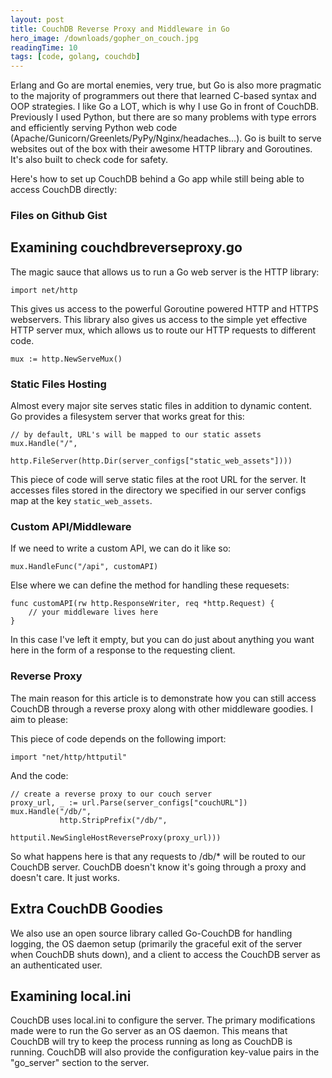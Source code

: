 ```yaml
---
layout: post
title: CouchDB Reverse Proxy and Middleware in Go
hero_image: /downloads/gopher_on_couch.jpg
readingTime: 10
tags: [code, golang, couchdb]
---
```


Erlang and Go are mortal enemies, very true, but Go is also more pragmatic to the majority of programmers out there that learned C-based syntax and OOP strategies. I like Go a LOT, which is why I use Go in front of CouchDB. Previously I used Python, but there are so many problems with type errors and efficiently serving Python web code (Apache/Gunicorn/Greenlets/PyPy/Nginx/headaches...). Go is built to serve websites out of the box with their awesome HTTP library and Goroutines. It's also built to check code for safety.

Here's how to set up CouchDB behind a Go app while still being able to access CouchDB directly:

### Files on Github Gist ###

<script src="https://gist.github.com/pokstad/b74b572844d7f9521716.js"></script>

## Examining couchdbreverseproxy.go ##

The magic sauce that allows us to run a Go web server is the HTTP library:

    import net/http

This gives us access to the powerful Goroutine powered HTTP and HTTPS webservers. This library also gives us access to the simple yet effective HTTP server mux, which allows us to route our HTTP requests to different code.

    mux := http.NewServeMux()

### Static Files Hosting ###

Almost every major site serves static files in addition to dynamic content. Go provides a filesystem server that works great for this:

    // by default, URL's will be mapped to our static assets
    mux.Handle("/",
               http.FileServer(http.Dir(server_configs["static_web_assets"])))

This piece of code will serve static files at the root URL for the server. It accesses files stored in the directory we specified in our server configs map at the key `static_web_assets`.

### Custom API/Middleware ###

If we need to write a custom API, we can do it like so:

    mux.HandleFunc("/api", customAPI)

Else where we can define the method for handling these requesets:

    func customAPI(rw http.ResponseWriter, req *http.Request) {
        // your middleware lives here
    }

In this case I've left it empty, but you can do just about anything you want here in the form of a response to the requesting client.

### Reverse Proxy ###

The main reason for this article is to demonstrate how you can still access CouchDB through a reverse proxy along with other middleware goodies. I aim to please:

This piece of code depends on the following import:

    import "net/http/httputil"

And the code:

    // create a reverse proxy to our couch server
    proxy_url, _ := url.Parse(server_configs["couchURL"])
    mux.Handle("/db/",
               http.StripPrefix("/db/",
                                httputil.NewSingleHostReverseProxy(proxy_url)))

So what happens here is that any requests to /db/* will be routed to our CouchDB server. CouchDB doesn't know it's going through a proxy and doesn't care. It just works.

## Extra CouchDB Goodies ##

We also use an open source library called Go-CouchDB for handling logging, the OS daemon setup (primarily the graceful exit of the server when CouchDB shuts down), and a client to access the CouchDB server as an authenticated user.

## Examining local.ini ##

CouchDB uses local.ini to configure the server. The primary modifications made were to run the Go server as an OS daemon. This means that CouchDB will try to keep the process running as long as CouchDB is running. CouchDB will also provide the configuration key-value pairs in the "go_server" section to the server.
